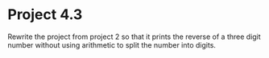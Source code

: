 # Project 4.3
Rewrite the project from project 2 so that it prints the reverse of a three
digit number without using arithmetic to split the number into digits.

